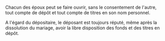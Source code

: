   
 Chacun des époux peut se faire ouvrir, sans le consentement de l'autre, tout compte de dépôt et tout compte de titres en son nom personnel.  

  
 A l'égard du dépositaire, le déposant est toujours réputé, même après la dissolution du mariage, avoir la libre disposition des fonds et des titres en dépôt.  
